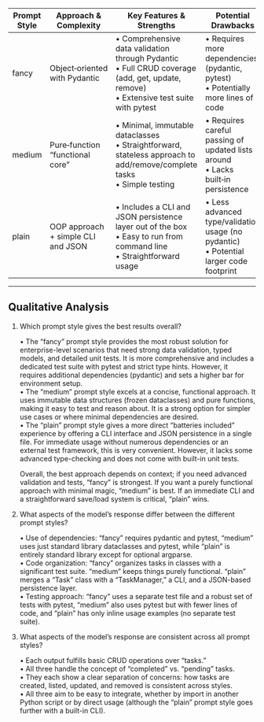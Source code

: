 | Prompt Style | Approach & Complexity             | Key Features & Strengths                                                                                         | Potential Drawbacks                                                           |
|--------------|-----------------------------------|--------------------------------------------------------------------------------------------------------------------|-------------------------------------------------------------------------------|
| fancy        | Object‑oriented with Pydantic     | • Comprehensive data validation through Pydantic<br>• Full CRUD coverage (add, get, update, remove)<br>• Extensive test suite with pytest | • Requires more dependencies (pydantic, pytest)<br>• Potentially more lines of code |
| medium       | Pure‑function “functional core”   | • Minimal, immutable dataclasses<br>• Straightforward, stateless approach to add/remove/complete tasks<br>• Simple testing | • Requires careful passing of updated lists around<br>• Lacks built‑in persistence |
| plain        | OOP approach + simple CLI and JSON | • Includes a CLI and JSON persistence layer out of the box<br>• Easy to run from command line<br>• Straightforward usage | • Less advanced type/validation usage (no pydantic)<br>• Potential larger code footprint |

---

## Qualitative Analysis

1. Which prompt style gives the best results overall?

   • The “fancy” prompt style provides the most robust solution for enterprise-level scenarios that need strong data validation, typed models, and detailed unit tests. It is more comprehensive and includes a dedicated test suite with pytest and strict type hints. However, it requires additional dependencies (pydantic) and sets a higher bar for environment setup.  
   • The “medium” prompt style excels at a concise, functional approach. It uses immutable data structures (frozen dataclasses) and pure functions, making it easy to test and reason about. It is a strong option for simpler use cases or where minimal dependencies are desired.  
   • The “plain” prompt style gives a more direct “batteries included” experience by offering a CLI interface and JSON persistence in a single file. For immediate usage without numerous dependencies or an external test framework, this is very convenient. However, it lacks some advanced type-checking and does not come with built-in unit tests.

   Overall, the best approach depends on context; if you need advanced validation and tests, “fancy” is strongest. If you want a purely functional approach with minimal magic, “medium” is best. If an immediate CLI and a straightforward save/load system is critical, “plain” wins.

2. What aspects of the model’s response differ between the different prompt styles?

   • Use of dependencies: “fancy” requires pydantic and pytest, “medium” uses just standard library dataclasses and pytest, while “plain” is entirely standard library except for optional argparse.  
   • Code organization: “fancy” organizes tasks in classes with a significant test suite. “medium” keeps things purely functional. “plain” merges a “Task” class with a “TaskManager,” a CLI, and a JSON-based persistence layer.  
   • Testing approach: “fancy” uses a separate test file and a robust set of tests with pytest, “medium” also uses pytest but with fewer lines of code, and “plain” has only inline usage examples (no separate test suite).

3. What aspects of the model’s response are consistent across all prompt styles?

   • Each output fulfills basic CRUD operations over “tasks.”  
   • All three handle the concept of “completed” vs. “pending” tasks.  
   • They each show a clear separation of concerns: how tasks are created, listed, updated, and removed is consistent across styles.  
   • All three aim to be easy to integrate, whether by import in another Python script or by direct usage (although the “plain” prompt style goes further with a built-in CLI).